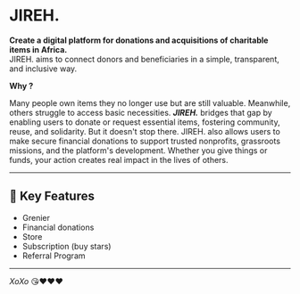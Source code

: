 # JIREH. 

**Create a digital platform for donations and acquisitions of charitable items in Africa.**  
JIREH. aims to connect donors and beneficiaries in a simple, transparent, and inclusive way.

**Why ?**

Many people own items they no longer use but are still valuable. Meanwhile, others struggle to access basic necessities.
_**JIREH.**_ bridges that gap by enabling users to donate or request essential items, fostering community, reuse, and solidarity.
But it doesn't stop there.
JIREH. also allows users to make secure financial donations to support trusted nonprofits, grassroots missions, and the platform's development.
Whether you give things or funds, your action creates real impact in the lives of others.

---

## 🚀 Key Features

- Grenier
- Financial donations
- Store
- Subscription (buy stars)
- Referral Program
---
_XoXo_ 😘❤️❤️❤️
